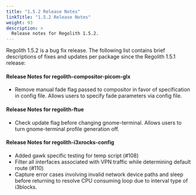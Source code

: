 ```yaml
---
title: "1.5.2 Release Notes"
linkTitle: "1.5.2 Release Notes"
weight: 93
description: >
  Release notes for Regolith 1.5.2.
---
```


Regolith 1.5.2 is a bug fix release.  The following list contains brief descriptions of fixes and updates per package since the Regolith 1.5.1 release:

#### Release Notes for regolith-compositor-picom-glx

  * Remove manual fade flag passed to compositor in favor of specification in config file.  Allows users to specify fade parameters via config file.

#### Release Notes for regolith-ftue

  * Check update flag before changing gnome-terminal.  Allows users to turn gnome-terminal profile generation off.


#### Release Notes for regolith-i3xrocks-config

  * Added gawk specific testing for temp script (#108)
  * Filter all interfaces associated with VPN traffic while determining default route (#110)
  * Capture error cases involving invalid network device paths and sleep before returning to resolve CPU consuming loop due to  interval type of i3blocks.
